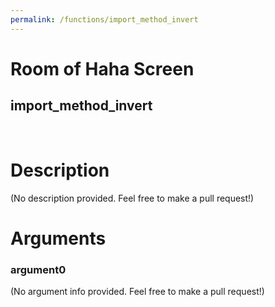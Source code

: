 ```yaml
---
permalink: /functions/import_method_invert
---
```

# Room of Haha Screen  
## import_method_invert  
&nbsp;  
# Description  
(No description provided. Feel free to make a pull request!) 
&nbsp;  
# Arguments
### argument0
(No argument info provided. Feel free to make a pull request!)
&nbsp;  


